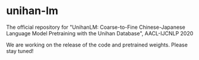 # unihan-lm
The official repository for "UnihanLM: Coarse-to-Fine Chinese-Japanese Language Model Pretraining with the Unihan Database", AACL-IJCNLP 2020

We are working on the release of the code and pretrained weights. Please stay tuned!
